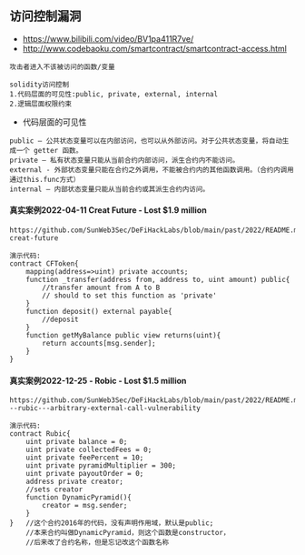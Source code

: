 ## 访问控制漏洞

* https://www.bilibili.com/video/BV1pa411R7ve/
* http://www.codebaoku.com/smartcontract/smartcontract-access.html

```
攻击者进入不该被访问的函数/变量

solidity访问控制
1.代码层面的可见性:public, private, external, internal
2.逻辑层面权限约束 
```

* 代码层面的可见性

```solidity
public – 公共状态变量可以在内部访问，也可以从外部访问。对于公共状态变量，将自动生成一个 getter 函数。
private – 私有状态变量只能从当前合约内部访问，派生合约内不能访问。
external - 外部状态变量只能在合约之外调用，不能被合约内的其他函数调用。（合约内调用通过this.func方式）
internal – 内部状态变量只能从当前合约或其派生合约内访问。
```

#### 真实案例2022-04-11 Creat Future - Lost $1.9 million

```solidity
https://github.com/SunWeb3Sec/DeFiHackLabs/blob/main/past/2022/README.md#20220411-creat-future

演示代码:
contract CFToken{
	mapping(address=>uint) private accounts;
	function _transfer(address from, address to, uint amount) public{
		//transfer amount from A to B
		// should to set this function as 'private'
	}
	function deposit() external payable{
		//deposit
	}
	function getMyBalance public view returns(uint){
		return accounts[msg.sender];
	}
}
```

#### 真实案例2022-12-25 - Robic - Lost $1.5 million 

```solidity
https://github.com/SunWeb3Sec/DeFiHackLabs/blob/main/past/2022/README.md#20221225---rubic---arbitrary-external-call-vulnerability

演示代码:
contract Rubic{
	uint private balance = 0;
	uint private collectedFees = 0;
	uint private feePercent = 10;
	uint private pyramidMultiplier = 300;
	uint private payoutOrder = 0;
	address private creator;
	//sets creator
	function DynamicPyramid(){
		creator = msg.sender;
	}
}	//这个合约2016年的代码，没有声明作用域，默认是public; 
	//本来合约叫做DynamicPyramid，则这个函数是constructor，
	//后来改了合约名称，但是忘记改这个函数名称
```













